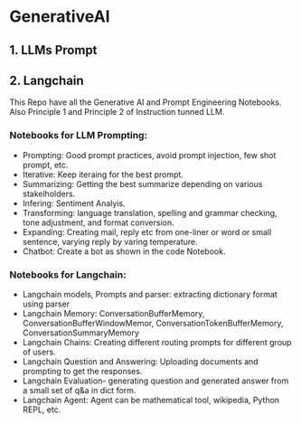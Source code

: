 # GenerativeAI

## 1. LLMs Prompt
## 2. Langchain

This Repo have all the Generative AI and Prompt Engineering Notebooks. Also Principle 1 and Principle 2 of Instruction tunned LLM.

### Notebooks for LLM Prompting: 
- Prompting: Good prompt practices, avoid prompt injection, few shot prompt, etc. 
- Iterative: Keep iteraing for the best prompt. 
- Summarizing: Getting the best summarize depending on various stakelholders.
- Infering: Sentiment Analyis.
- Transforming: language translation, spelling and grammar checking, tone adjustment, and format conversion.
- Expanding: Creating mail, reply etc from one-liner or word or small sentence, varying reply by varing temperature.
- Chatbot: Create a bot as shown in the code Notebook.

### Notebooks for Langchain: 
- Langchain models, Prompts and parser: extracting dictionary format using parser
- Langchain Memory: ConversationBufferMemory, ConversationBufferWindowMemor, ConversationTokenBufferMemory, ConversationSummaryMemory
- Langchain Chains: Creating different routing prompts for different group of users.
- Langchain Question and Answering: Uploading documents and prompting to get the responses.
- Langchain Evaluation- generating question and generated answer from a small set of q&a in dict form.
- Langchain Agent: Agent can be mathematical tool, wikipedia, Python REPL, etc.


